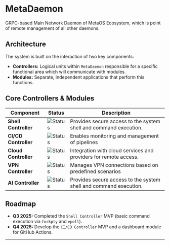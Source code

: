 # MetaDaemon

GRPC-based Main Network Daemon of MetaOS Ecosystem, which is point of remote management of all other daemons.

## Architecture

The system is built on the interaction of two key components:

* **Controllers:** Logical units within `MetaDaemon` responsible for a specific functional area which will communicate with modules.
* **Modules:** Separate, independent applications that perform this functions. 

## Core Controllers & Modules

| Component | Status | Description |
|---|---|---|
|**Shell Controller** | ![Status](https://img.shields.io/badge/status-completed-green)|Provides secure access to the system shell and command execution.
|**CI/CD Controller**| ![Status](https://img.shields.io/badge/status-planned-lightgrey) | Enables monitoring and management of pipelines
|**Cloud Controller**| ![Status](https://img.shields.io/badge/status-planned-lightgrey) | Integration with cloud services and providers for remote access.
| **VPN Controller** | ![Status](https://img.shields.io/badge/status-planned-lightgrey) | Manages VPN connections based on predefined scenarios
|**AI Controller** | ![Status](https://img.shields.io/badge/status-planned-lightgrey)|Provides secure access to the system shell and command execution.

## Roadmap

- **Q3 2025:** Completed the `Shell Controller` MVP (basic command execution via `forkpty` and `epoll`).
- **Q4 2025:** Develop the `CI/CD Controller` MVP and a dashboard module for GitHub Actions.

---
